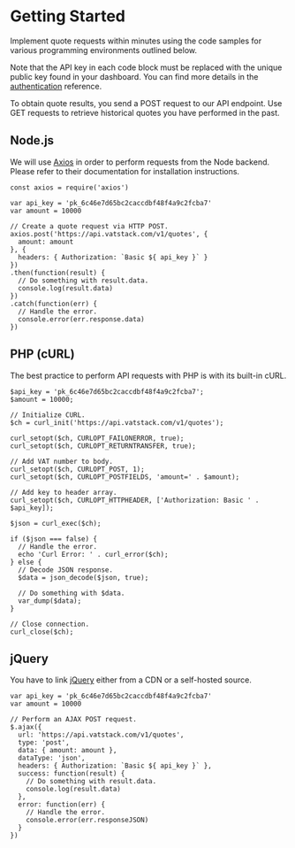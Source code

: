 # Getting Started

Implement quote requests within minutes using the code samples for various programming environments outlined below.

Note that the API key in each code block must be replaced with the unique public key found in your dashboard. You can find more details in the [authentication](https://vatstack.com/docs/authentication) reference.

To obtain quote results, you send a POST request to our API endpoint. Use GET requests to retrieve historical quotes you have performed in the past.

## Node.js

We will use [Axios](https://github.com/axios/axios) in order to perform requests from the Node backend. Please refer to their documentation for installation instructions.

```
const axios = require('axios')
​
var api_key = 'pk_6c46e7d65bc2caccdbf48f4a9c2fcba7'
var amount = 10000
​
// Create a quote request via HTTP POST.
axios.post('https://api.vatstack.com/v1/quotes', {
  amount: amount
}, {
  headers: { Authorization: `Basic ${ api_key }` }
})
.then(function(result) {
  // Do something with result.data.
  console.log(result.data)
})
.catch(function(err) {
  // Handle the error.
  console.error(err.response.data)
})
```

## PHP (cURL)

The best practice to perform API requests with PHP is with its built-in cURL.

```
$api_key = 'pk_6c46e7d65bc2caccdbf48f4a9c2fcba7';
$amount = 10000;
​
// Initialize CURL.
$ch = curl_init('https://api.vatstack.com/v1/quotes');
​
curl_setopt($ch, CURLOPT_FAILONERROR, true);
curl_setopt($ch, CURLOPT_RETURNTRANSFER, true);
​
// Add VAT number to body.
curl_setopt($ch, CURLOPT_POST, 1);
curl_setopt($ch, CURLOPT_POSTFIELDS, 'amount=' . $amount);
​
// Add key to header array.
curl_setopt($ch, CURLOPT_HTTPHEADER, ['Authorization: Basic ' . $api_key]);
​
$json = curl_exec($ch);
​
if ($json === false) {
  // Handle the error.
  echo 'Curl Error: ' . curl_error($ch);
} else {
  // Decode JSON response.
  $data = json_decode($json, true);
​
  // Do something with $data.
  var_dump($data);
}
​
// Close connection.
curl_close($ch);
```

## jQuery

You have to link [jQuery](https://jquery.com/) either from a CDN or a self-hosted source.

```
var api_key = 'pk_6c46e7d65bc2caccdbf48f4a9c2fcba7'
var amount = 10000
​
// Perform an AJAX POST request.
$.ajax({
  url: 'https://api.vatstack.com/v1/quotes',
  type: 'post',
  data: { amount: amount },
  dataType: 'json',
  headers: { Authorization: `Basic ${ api_key }` },
  success: function(result) {
    // Do something with result.data.
    console.log(result.data)
  },
  error: function(err) {
    // Handle the error.
    console.error(err.responseJSON)
  }
})
```
